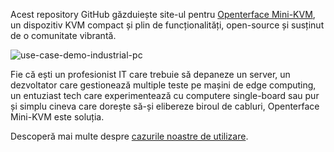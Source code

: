 Acest repository GitHub găzduiește site-ul pentru [Openterface Mini-KVM](https://openterface.com/), un dispozitiv KVM compact și plin de funcționalități, open-source și susținut de o comunitate vibrantă.

![use-case-demo-industrial-pc](https://assets.openterface.com/images/product/use-case-demo-industrial-pc.webp)

Fie că ești un profesionist IT care trebuie să depaneze un server, un dezvoltator care gestionează multiple teste pe mașini de edge computing, un entuziast tech care experimentează cu computere single-board sau pur și simplu cineva care dorește să-și elibereze biroul de cabluri, Openterface Mini-KVM este soluția.

Descoperă mai multe despre [cazurile noastre de utilizare](https://openterface.com/use-cases/).